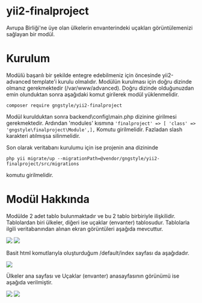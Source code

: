 # yii2-finalproject
Avrupa Birliği'ne üye olan ülkelerin envanterindeki uçakları görüntülemenizi sağlayan bir modül.
# Kurulum
Modülü başarılı bir şekilde entegre edebilmeniz için öncesinde yii2-advanced template'i kurulu olmalıdır.
Modülün kurulması için doğru dizinde olmanız gerekmektedir (/var/www/advanced). 
Doğru dizinde olduğunuzdan emin olunduktan sonra aşağıdaki komut girilerek modül yüklenmelidir.

```composer require gngstyle/yii2-finalproject```

Modül kurulduktan sonra backend\config\main.php dizinine girilmesi gerekmektedir. Ardından 'modules' kısmına
`'finalproject' => [
'class' => 'gngstyle\finalproject\Module',],`
Komutu girilmelidir. Fazladan slash karakteri atılmışsa silinmelidir.

Son olarak veritabanı kurulumu için ise projenin ana dizininde

```php yii migrate/up --migrationPath=@vendor/gngstyle/yii2-finalproject/src/migrations```

komutu girilmelidir.


# Modül Hakkında

Modülde 2 adet tablo bulunmaktadır ve bu 2 tablo birbiriyle ilişkilidir.
Tablolardan biri ülkeler, diğeri ise uçaklar (envanter) tablosudur. Tablolarla ilgili veritabanından
alınan ekran görüntüleri aşağıda mevcuttur.

<img src="https://github.com/gngstyle/yii2-finalproject/blob/main/screenshots/planesdatab.jpg?raw=true" />

<img src="https://github.com/gngstyle/yii2-finalproject/blob/main/screenshots/countriesdatab.jpg?raw=true" />

Basit html komutlarıyla oluşturduğum /default/index sayfası da aşağıdadır.

<img src="https://github.com/gngstyle/yii2-finalproject/blob/main/screenshots/defaultindex.jpg?raw=true" />

Ülkeler ana sayfası ve Uçaklar (envanter) anasayfasının görünümü ise aşağıda verilmiştir.

<img src="https://github.com/gngstyle/yii2-finalproject/blob/main/screenshots/countriesindex.jpg?raw=true" />

<img src="https://github.com/gngstyle/yii2-finalproject/blob/main/screenshots/planesindex.jpg?raw=true" />
